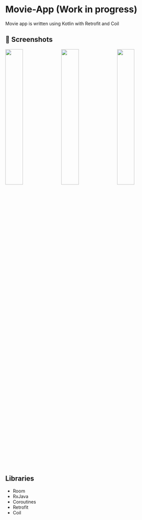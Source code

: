 # Movie-App (Work in progress)
Movie app is written using Kotlin with Retrofit and Coil

## 📸 Screenshots
<pre>
<img src="https://i.postimg.cc/mZpm48rT/Screenshot-1658224089.png" width="33%"> <img src="https://i.postimg.cc/c465tPzK/Screenshot-1658224069.png" width="33%"> <img src="https://i.postimg.cc/6QBrnvQH/Screenshot-1658224098.png" width="33%">  

</pre>

## Libraries
*  Room
*  RxJava
*  Coroutines
*  Retrofit
*  Coil
